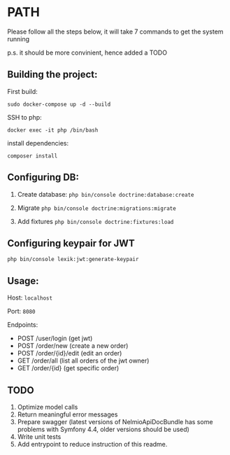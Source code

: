 # PATH
Please follow all the steps below, it will take 7 commands to get the system running

p.s. it should be more convinient, hence added a TODO

## Building the project: 

First build:

`sudo docker-compose up -d --build`

SSH to php:

`docker exec -it php /bin/bash`

install dependencies:

`composer install`

## Configuring DB:

1) Create database: `php bin/console doctrine:database:create`

2) Migrate `php bin/console doctrine:migrations:migrate`

3) Add fixtures `php bin/console doctrine:fixtures:load`

## Configuring keypair for JWT

`php bin/console lexik:jwt:generate-keypair`

## Usage:

Host: `localhost`

Port: `8080`

Endpoints:

* POST /user/login (get jwt)
* POST /order/new (create a new order)
* POST /order/{id}/edit (edit an order)
* GET /order/all (list all orders of the jwt owner)
* GET /order/{id} (get specific order)



## TODO
1) Optimize model calls
2) Return meaningful error messages
3) Prepare swagger (latest versions of NelmioApiDocBundle has some problems with Symfony 4.4, older versions should be used)
4) Write unit tests
5) Add entrypoint to reduce instruction of this readme.

